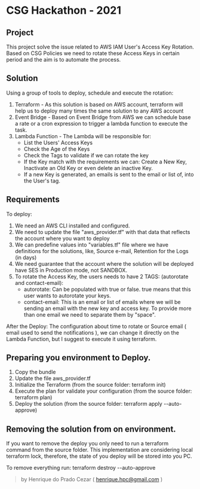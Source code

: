 # CSG Hackathon - 2021

## Project
This project solve the issue related to AWS IAM User's Access Key Rotation.
Based on CSG Policies we need to rotate these Access Keys in certain period and the aim is to automate the process.

## Solution
Using a group of tools to deploy, schedule and execute the rotation:
 1. Terraform - As this solution is based on AWS account, terraform will help us to deploy many times the same solution to any AWS account
 2. Event Bridge - Based on Event Bridge from AWS we can schedule base a rate or a cron expression to trigger a lambda function to execute the task.
 3. Lambda Function - The Lambda will be responsible for:
    * List the Users' Access Keys
    * Check the Age of the Keys
    * Check the Tags to validate if we can rotate the key
    * If the Key match with the requirements we can: Create a New Key, Inactivate an Old Key or even delete an inactive Key.
    * If a new Key is generated, an emails is sent to the email or list of, into the User's tag.

## Requirements
To deploy: 
1. We need an AWS CLI installed and configured.
2. We need to update the file "aws_provider.tf" with that data that reflects the account where you want to deploy
3. We can predefine values into "variables.tf" file where we have definitions for the solutions, like, Source e-mail, Retention for the Logs (in days)
4. We need guarantee that the account where the solution will be deployed have SES in Production mode, not SANDBOX.
5. To rotate the Access Key, the users needs to have 2 TAGS: (autorotate and contact-email):
    * autorotate: Can be populated with true or false. true means that this user wants to autorotate your keys.
    * contact-email: This is an email or list of emails where we will be sending an email with the new key and access key. To provide more than one email we need to separate them by "space".

After the Deploy:
The configuration about time to rotate or Source email ( email used to send the notifications ), we can change it directly on the Lambda Function, but I suggest to execute it using terraform.

## Preparing you environment to Deploy.
1. Copy the bundle
2. Update the file aws_provider.tf
3. Initialize the Terraform (from the source folder: terraform init)
4. Execute the plan for validate your configuration (from the source folder: terraform plan)
5. Deploy the solution (from the source folder: terraform apply --auto-approve)

## Removing the solution from on environment.
If you want to remove the deploy you only need to run a terraform command from the source folder.
This implementation are considering local terraform lock, therefore, the state of you deploy will be stored into you PC.

To remove everything run: terraform destroy --auto-approve

> by Henrique do Prado Cezar ( henrique.hpc@gmail.com )
